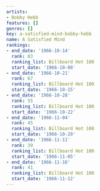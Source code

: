 ```yaml
---
artists:
- Bobby Hebb
features: []
genres: []
key: a-satisfied-mind-bobby-hebb
name: A Satisfied Mind
rankings:
- end_date: '1966-10-14'
  rank: 83
  ranking_list: Billboard Hot 100
  start_date: '1966-10-08'
- end_date: '1966-10-21'
  rank: 67
  ranking_list: Billboard Hot 100
  start_date: '1966-10-15'
- end_date: '1966-10-28'
  rank: 55
  ranking_list: Billboard Hot 100
  start_date: '1966-10-22'
- end_date: '1966-11-04'
  rank: 45
  ranking_list: Billboard Hot 100
  start_date: '1966-10-29'
- end_date: '1966-11-11'
  rank: 39
  ranking_list: Billboard Hot 100
  start_date: '1966-11-05'
- end_date: '1966-11-18'
  rank: 41
  ranking_list: Billboard Hot 100
  start_date: '1966-11-12'
---
```


